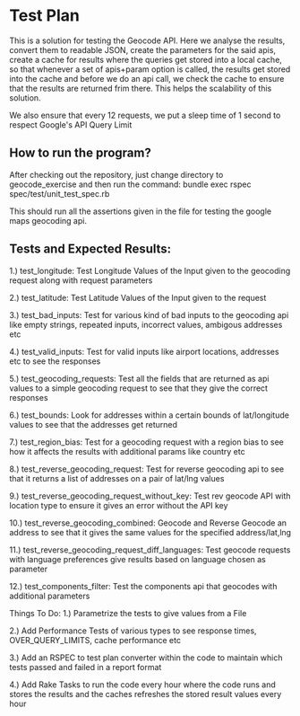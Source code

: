 # Test Plan

 This is a solution for testing the Geocode API. Here we analyse the results, convert them to readable JSON,
 create the parameters for the said apis, create a cache for results where the queries get stored into a local cache,
 so that whenever a set of apis+param option is called, the results get stored into the cache and before we do an api call,
 we check the cache to ensure that the results are returned frim there. This helps the scalability of this solution.

 We also ensure that every 12 requests, we put a sleep time of 1 second to respect Google's API Query Limit


## How to run the program?

After checking out the repository, just change directory to geocode_exercise and then run the command:
bundle exec rspec spec/test/unit_test_spec.rb

This should run all the assertions given in the file for testing the google maps geocoding api.

## Tests and Expected Results:

1.) test_longitude: Test Longitude Values of the Input given to the geocoding request along with request parameters

2.) test_latitude: Test Latitude Values of the Input given to the request

3.) test_bad_inputs: Test for various kind of bad inputs to the geocoding api like empty strings, repeated inputs, incorrect values, ambigous addresses etc

4.) test_valid_inputs: Test for valid inputs like airport locations, addresses etc to see the responses

5.) test_geocoding_requests: Test all the fields that are returned as api values to  a simple geocoding request to see that they give the correct responses

6.) test_bounds: Look for addresses within a certain bounds of lat/longitude values to see that the addresses get returned

7.) test_region_bias: Test for a geocoding request with a region bias to see how it affects the results with additional params like country etc

8.) test_reverse_geocoding_request: Test for reverse geocoding api to see that it returns a list of addresses on a pair of lat/lng values

9.) test_reverse_geocoding_request_without_key: Test rev geocode API with location type to ensure it gives an error without the API key

10.) test_reverse_geocoding_combined: Geocode and Reverse Geocode an address to see that it gives the same values for the specified address/lat,lng

11.) test_reverse_geocoding_request_diff_languages: Test geocode requests with language preferences give results based on language chosen as parameter

12.) test_components_filter: Test the components api that geocodes with additional parameters

Things To Do:
1.) Parametrize the tests to give values from a File

2.) Add Performance Tests of various types to see response times, OVER_QUERY_LIMITS, cache performance etc

3.) Add an RSPEC to test plan converter within the code to maintain which tests passed and failed in a report format

4.) Add Rake Tasks to run the code every hour where the code runs and stores the results and the caches refreshes the stored result values every hour



